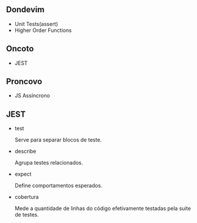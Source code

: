 ## Dondevim

  - Unit Tests(assert)
  - Higher Order Functions

## Oncoto

  - JEST

## Proncovo

  - JS Assíncrono

## JEST

  - test

    Serve para separar blocos de teste.

  - describe

    Agrupa testes relacionados.

  - expect

    Define comportamentos esperados.

  - cobertura

    Mede a quantidade de linhas do código efetivamente testadas pela suite de testes.
